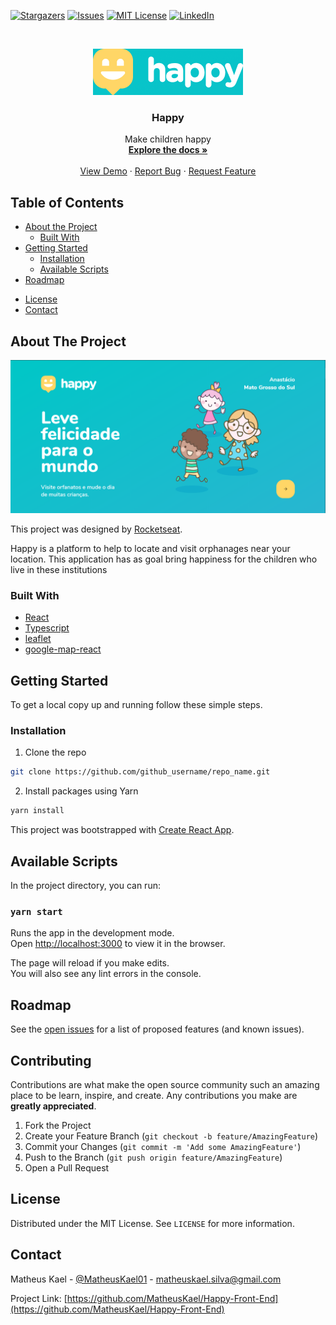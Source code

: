 [![Stargazers][stars-shield]][stars-url]
[![Issues][issues-shield]][issues-url]
[![MIT License][license-shield]][license-url]
[![LinkedIn][linkedin-shield]][linkedin-url]

<br />
<p align="center">
  <a href="https://github.com/MatheusKael/Happy-Front-End">
    <img src="images/Logo.png" alt="Logo" width="240" height="74">
  </a>

  <h3 align="center">Happy</h3>

  <p align="center">
    Make children happy
    <br />
    <a href="https://github.com/MatheusKael/Happy-Front-End"><strong>Explore the docs »</strong></a>
    <br />
    <br />
    <a href="https://github.com/MatheusKael/Happy-Front-End">View Demo</a>
    ·
    <a href="https://github.com/MatheusKael/Happy-Front-End/issues">Report Bug</a>
    ·
    <a href="https://github.com/MatheusKael/Happy-Front-End/issues">Request Feature</a>
  </p>
</p>

## Table of Contents

- [About the Project](#about-the-project)
  - [Built With](#built-with)
- [Getting Started](#getting-started)
    <!-- - [Prerequisites](#prerequisites) -->
  - [Installation](#installation)
  - [Available Scripts](#available-scripts)
  <!-- - [Usage](#usage) -->
- [Roadmap](#roadmap)
<!-- - [Contributing](#contributing) -->
- [License](#license)
- [Contact](#contact)
<!-- - [Acknowledgements](#acknowledgements) -->

## About The Project

[![Happy Homepage][product-screenshot]]()

This project was designed by [Rocketseat](https://rocketseat.com.br/).

Happy is a platform to help to locate and visit orphanages near your location.
This application has as goal bring happiness for the children who live in these institutions

### Built With

- [React](https://reactjs.org/)
- [Typescript](https://www.typescriptlang.org/)
- [leaflet](https://leafletjs.com/)
- [google-map-react](https://github.com/google-map-react/google-map-react)

<!-- GETTING STARTED -->

## Getting Started

To get a local copy up and running follow these simple steps.

<!-- ### Prerequisites

This is an example of how to list things you need to use the software and how to install them.

- npm

```sh
npm install npm@latest -g
``` -->

### Installation

1. Clone the repo

```sh
git clone https://github.com/github_username/repo_name.git
```

2. Install packages using Yarn

```sh
yarn install
```

This project was bootstrapped with [Create React App](https://github.com/facebook/create-react-app).

## Available Scripts

In the project directory, you can run:

### `yarn start`

Runs the app in the development mode.<br />
Open [http://localhost:3000](http://localhost:3000) to view it in the browser.

The page will reload if you make edits.<br />
You will also see any lint errors in the console.

<!-- USAGE EXAMPLES -->
<!--
## Usage

Use this space to show useful examples of how a project can be used. Additional screenshots, code examples and demos work well in this space. You may also link to more resources.

_For more examples, please refer to the [Documentation](https://example.com)_ -->

<!-- ROADMAP -->

## Roadmap

See the [open issues](https://github.com/MatheusKael/Happy-Front-End/issues) for a list of proposed features (and known issues).

<!-- CONTRIBUTING -->

## Contributing

Contributions are what make the open source community such an amazing place to be learn, inspire, and create. Any contributions you make are **greatly appreciated**.

1. Fork the Project
2. Create your Feature Branch (`git checkout -b feature/AmazingFeature`)
3. Commit your Changes (`git commit -m 'Add some AmazingFeature'`)
4. Push to the Branch (`git push origin feature/AmazingFeature`)
5. Open a Pull Request

<!-- LICENSE -->

## License

Distributed under the MIT License. See `LICENSE` for more information.

<!-- CONTACT -->

## Contact

Matheus Kael - [@MatheusKael01](https://twitter.com/MatheusKael01) - matheuskael.silva@gmail.com

Project Link: [https://github.com/MatheusKael/Happy-Front-End](https://github.com/MatheusKael/Happy-Front-End)

<!-- ACKNOWLEDGEMENTS -->

<!-- ## Acknowledgements

- []()
- []()
- []() -->

<!-- MARKDOWN LINKS & IMAGES -->
<!-- https://www.markdownguide.org/basic-syntax/#reference-style-links -->

[stars-shield]: https://img.shields.io/github/stars/MatheusKael/Happy-Front-End.svg?style=flat-square
[stars-url]: https://github.com/MatheusKael/Happy-Front-End/stargazers
[issues-shield]: https://img.shields.io/github/issues/MatheusKael/Happy-Front-End.svg?style=flat-square
[issues-url]: https://github.com/MatheusKael/Happy-Front-End/issues
[license-shield]: https://img.shields.io/github/license/MatheusKael/Happy-Front-End.svg?style=flat-square
[license-url]: https://github.com/github_username/Happy-Front-End/blob/master/LICENSE.txt
[linkedin-shield]: https://img.shields.io/badge/-LinkedIn-black.svg?style=flat-square&logo=linkedin&colorB=555
[linkedin-url]: https://www.linkedin.com/in/matheus-kael-silva-felipe-806b43178/
[product-screenshot]: images/screenshot.png
